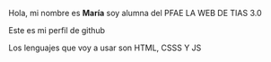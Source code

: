 Hola, mi nombre es **María** soy alumna del PFAE LA WEB DE TIAS 3.0

Este es mi perfil de github

Los lenguajes que voy a usar son HTML, CSSS Y JS
